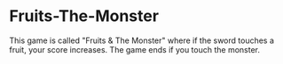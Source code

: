 # Fruits-The-Monster
This game is called "Fruits &amp; The Monster" where if the sword touches a fruit, your score increases. The game ends if you touch the monster.
